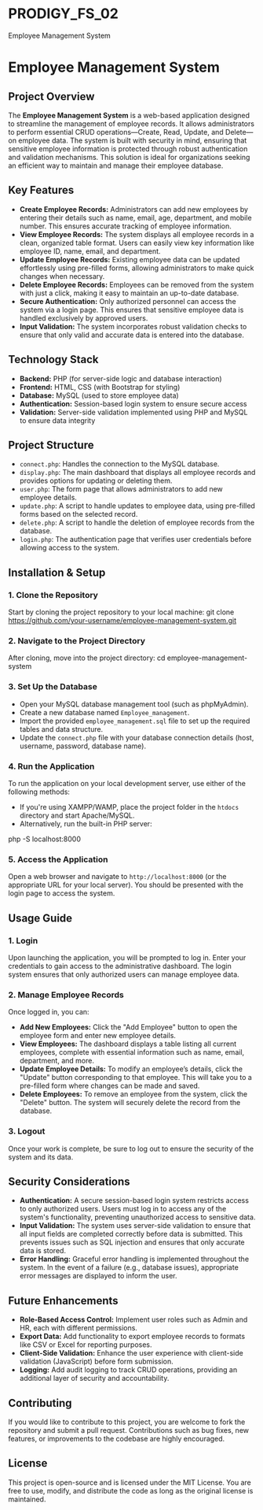 # PRODIGY_FS_02
Employee Management System 


# Employee Management System

## Project Overview

The **Employee Management System** is a web-based application designed to streamline the management of employee records. It allows administrators to perform essential CRUD operations—Create, Read, Update, and Delete—on employee data. The system is built with security in mind, ensuring that sensitive employee information is protected through robust authentication and validation mechanisms. This solution is ideal for organizations seeking an efficient way to maintain and manage their employee database.

## Key Features

- **Create Employee Records:** Administrators can add new employees by entering their details such as name, email, age, department, and mobile number. This ensures accurate tracking of employee information.
- **View Employee Records:** The system displays all employee records in a clean, organized table format. Users can easily view key information like employee ID, name, email, and department.
- **Update Employee Records:** Existing employee data can be updated effortlessly using pre-filled forms, allowing administrators to make quick changes when necessary.
- **Delete Employee Records:** Employees can be removed from the system with just a click, making it easy to maintain an up-to-date database.
- **Secure Authentication:** Only authorized personnel can access the system via a login page. This ensures that sensitive employee data is handled exclusively by approved users.
- **Input Validation:** The system incorporates robust validation checks to ensure that only valid and accurate data is entered into the database.

## Technology Stack

- **Backend:** PHP (for server-side logic and database interaction)
- **Frontend:** HTML, CSS (with Bootstrap for styling)
- **Database:** MySQL (used to store employee data)
- **Authentication:** Session-based login system to ensure secure access
- **Validation:** Server-side validation implemented using PHP and MySQL to ensure data integrity

## Project Structure

- `connect.php`: Handles the connection to the MySQL database.
- `display.php`: The main dashboard that displays all employee records and provides options for updating or deleting them.
- `user.php`: The form page that allows administrators to add new employee details.
- `update.php`: A script to handle updates to employee data, using pre-filled forms based on the selected record.
- `delete.php`: A script to handle the deletion of employee records from the database.
- `login.php`: The authentication page that verifies user credentials before allowing access to the system.

## Installation & Setup

### 1. Clone the Repository

Start by cloning the project repository to your local machine:
git clone https://github.com/your-username/employee-management-system.git


### 2. Navigate to the Project Directory

After cloning, move into the project directory:
cd employee-management-system


### 3. Set Up the Database

- Open your MySQL database management tool (such as phpMyAdmin).
- Create a new database named `Employee_management`.
- Import the provided `employee_management.sql` file to set up the required tables and data structure.
- Update the `connect.php` file with your database connection details (host, username, password, database name).

### 4. Run the Application

To run the application on your local development server, use either of the following methods:

- If you're using XAMPP/WAMP, place the project folder in the `htdocs` directory and start Apache/MySQL.
- Alternatively, run the built-in PHP server:

php -S localhost:8000


### 5. Access the Application

Open a web browser and navigate to `http://localhost:8000` (or the appropriate URL for your local server). You should be presented with the login page to access the system.

## Usage Guide

### 1. Login

Upon launching the application, you will be prompted to log in. Enter your credentials to gain access to the administrative dashboard. The login system ensures that only authorized users can manage employee data.

### 2. Manage Employee Records

Once logged in, you can:
- **Add New Employees:** Click the "Add Employee" button to open the employee form and enter new employee details.
- **View Employees:** The dashboard displays a table listing all current employees, complete with essential information such as name, email, department, and more.
- **Update Employee Details:** To modify an employee’s details, click the "Update" button corresponding to that employee. This will take you to a pre-filled form where changes can be made and saved.
- **Delete Employees:** To remove an employee from the system, click the "Delete" button. The system will securely delete the record from the database.

### 3. Logout

Once your work is complete, be sure to log out to ensure the security of the system and its data.

## Security Considerations

- **Authentication:** A secure session-based login system restricts access to only authorized users. Users must log in to access any of the system's functionality, preventing unauthorized access to sensitive data.
- **Input Validation:** The system uses server-side validation to ensure that all input fields are completed correctly before data is submitted. This prevents issues such as SQL injection and ensures that only accurate data is stored.
- **Error Handling:** Graceful error handling is implemented throughout the system. In the event of a failure (e.g., database issues), appropriate error messages are displayed to inform the user.

## Future Enhancements

- **Role-Based Access Control:** Implement user roles such as Admin and HR, each with different permissions.
- **Export Data:** Add functionality to export employee records to formats like CSV or Excel for reporting purposes.
- **Client-Side Validation:** Enhance the user experience with client-side validation (JavaScript) before form submission.
- **Logging:** Add audit logging to track CRUD operations, providing an additional layer of security and accountability.

## Contributing

If you would like to contribute to this project, you are welcome to fork the repository and submit a pull request. Contributions such as bug fixes, new features, or improvements to the codebase are highly encouraged.

## License

This project is open-source and is licensed under the MIT License. You are free to use, modify, and distribute the code as long as the original license is maintained.

